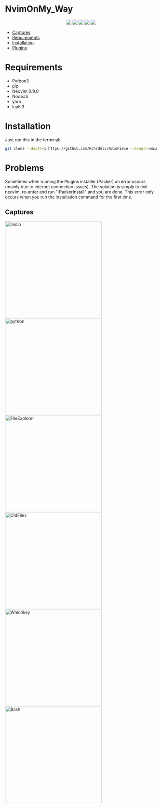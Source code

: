 # NvimOnMy_Way
 <p align="Center">
   <img src="https://img.shields.io/badge/-%3E=0.8.0-success?logo=neovim&logoColor=ffffff&labelColor=246FFF&color=7A7A7A" >
  <img src="https://img.shields.io/badge/-Lua-success?logo=lua&logoColor=ffffff&labelColor=246FFF&color=7A7A7A" >
  <img src="https://img.shields.io/badge/-Linux-success?logo=linux&logoColor=ffffff&labelColor=246FFF&color=7A7A7A" >
  <img src="https://img.shields.io/badge/-Neovim-success?logo=neovim&logoColor=ffffff&labelColor=246FFF&color=7A7A7A" >
  <img src="https://img.shields.io/badge/-vim-success?logo=vim&logoColor=ffffff&labelColor=246FFF&color=7A7A7A" >
 </p>


- [Captures](#captures)
- [Requirements](#requirements)
- [Installation](#installation)
- [Plugins](#plugins)


# Requirements

- Python3
- pip
- Neovim 0.9.0
- NodeJS
- yarn
- lua5.3

# Installation

Just run this in the terminal:

```bash 
git clone --depth=1 https://github.com/RchrdAlv/NvimPiece --branch=main ~/.config/nvim && nvim -c ":PackerInstall"; nvim -c ":lua InstallLSPs()"
```
# Problems
Sometimes when running the Plugins installer (Packer) an error occurs (mainly due to internet connection issues). The solution is simply to exit neovim, re-enter and run ":PackerInstall" and you are done.
This error only occurs when you run the installation command for the first time.

## Captures

<img src='https://res.cloudinary.com/dhqo7n9gd/image/upload/v1683989991/NvimOnMy_Way/Alpha.jpg.jpg' alt="inicio" width=320  >
<img src='https://res.cloudinary.com/dhqo7n9gd/image/upload/v1683990002/NvimOnMy_Way/Python.jpg.jpg' alt="python" width=320>
<img src='https://res.cloudinary.com/dhqo7n9gd/image/upload/v1683990014/NvimOnMy_Way/FileExplorer.jpg.jpg' alt="FileExplorer" width=320>
<img src='https://res.cloudinary.com/dhqo7n9gd/image/upload/v1683990001/NvimOnMy_Way/OldFiles.jpg.jpg' alt="OldFiles" width=320>
<img src='https://res.cloudinary.com/dhqo7n9gd/image/upload/v1683990003/NvimOnMy_Way/Whickey.jpg.jpg' alt="Whichkey" width=320>
<img src='https://res.cloudinary.com/dhqo7n9gd/image/upload/v1683989991/NvimOnMy_Way/Bash.jpg.jpg' alt="Bash" width=320>

